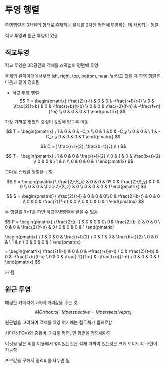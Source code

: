 # 투영 행렬
투영행렬은 3차원의 형태로 존재하는 물체를 2차원 평면에 투영하는 데 사용되는 행렬

직교 투영과 원근 투영이 있음

## 직교투영
직교 투영은 3D공간의 객체를 왜곡없이 평면에 투영

물체의 왼쪽아래에서부터 left, right, top, bottom, near, far라고 했을 때 투영 행렬은 다음과 같이 정의됨

- 직교 투영 행렬
$$
P = \begin{pmatrix}
\frac{2}{r-l} & 0 & 0 & -\frac{r+l}{r-l} \\
0 & \frac{2}{t-b} & 0 & -\frac{t+b}{t-b} \\
0 & 0 & \frac{-2}{f-n} & -\frac{f+n}{f-n} \\
0 & 0 & 0 & 1
\end{pmatrix}
$$


가장 가까운 평면의 중심이 원점에 있도록 이동

$$
T = \begin{pmatrix}
\ 1 & 0 & 0 & -C_x \\
0 & 1 & 0 & -C_y \\
0 & 0 & \ 1 & -C_z \\
0 & 0 & 0 & 1
\end{pmatrix}
$$

$$
C = ( \frac{r+l}{2}, \frac{b+t}{2},n ) 
$$

$$
T = \begin{pmatrix}
\ 1 & 0 & 0 & \frac{r+l}{2} \\
0 & 1 & 0 & \frac{b+t}{2} \\
0 & 0 & \ 1 & n \\
0 & 0 & 0 & 1
\end{pmatrix}
$$

그다음 스케일 행렬을 구함

$$
S = \begin{pmatrix}
\ \frac{2}{S_x} & 0 & 0 & 0\\
0 & \frac{2}{S_y} & 0 & 0 \\
0 & 0 & \frac{2}{S_z} & 0 \\
0 & 0 & 0 & 1
\end{pmatrix}
$$

$$
S = \begin{pmatrix}
\ \frac{2}{r-l} & 0 & 0 & 0\\
0 & \frac{2}{b-t} & 0 & 0 \\
0 & 0 & \frac{2}{f-n} & 0 \\
0 & 0 & 0 & 1
\end{pmatrix}
$$

두 행렬를 R*T를 하면 직교투영행렬을 얻을 수 있음 

$$
P = \begin{pmatrix}
\ \frac{2}{r-l} & 0 & 0 & 0\\
0 & \frac{2}{b-t} & 0 & 0 \\
0 & 0 & \frac{2}{f-n} & 0 \\
0 & 0 & 0 & 1
\end{pmatrix}

\begin{pmatrix}
\ 1 & 0 & 0 & \frac{r+l}{2} \\
0 & 1 & 0 & \frac{b+t}{2} \\
0 & 0 & \ 1 & n \\
0 & 0 & 0 & 1
\end{pmatrix}

= \begin{pmatrix}
\frac{2}{r-l} & 0 & 0 & -\frac{r+l}{r-l} \\
0 & \frac{2}{t-b} & 0 & -\frac{t+b}{t-b} \\
0 & 0 & \frac{-2}{f-n} & -\frac{f+n}{f-n} \\
0 & 0 & 0 & 1
\end{pmatrix}
$$

가 됨


## 원근 투영
매핑한 카메라에 z축의 거리감을 주는 것

$$
MOrthoproj​·Mperspective​=Mperspective proj​​
$$

원근법을 고려하여 객체를 투영 여기에는 절두체가 필요로함

시야각(FOV)와 종횡비, 가까운 평면, 먼 평면을 정의해야함

이것을 닮은 비를 이용해서 멀리있는것은 작게 가까이 있는것은 크게 보이도록 구현이 가능함

포브값을 구해서 종회비를 나누면 됨